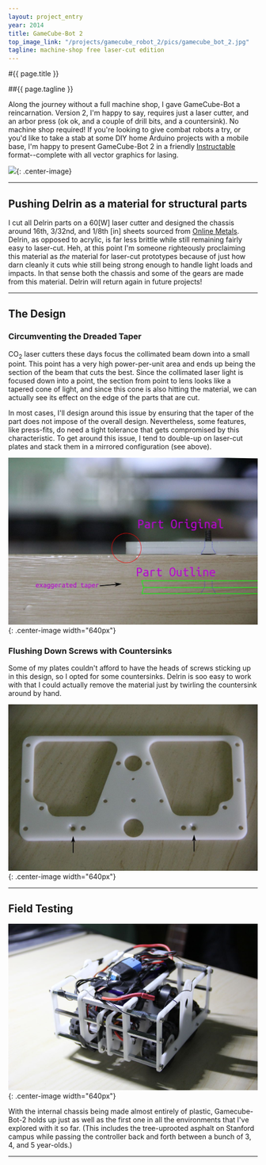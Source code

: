 ```yaml
---
layout: project_entry
year: 2014
title: GameCube-Bot 2
top_image_link: "/projects/gamecube_robot_2/pics/gamecube_bot_2.jpg"
tagline: machine-shop free laser-cut edition
---
```


#{{ page.title }}

##{{ page.tagline }}

Along the journey without a full machine shop, I gave GameCube-Bot a reincarnation.
Version 2, I'm happy to say, requires just a laser cutter, and an arbor press (ok ok, and a couple of drill bits, and a countersink).
No machine shop required!
If you're looking to give combat robots a try, or you'd like to take a stab at some DIY home Arduino projects with a mobile base, I'm happy to present GameCube-Bot 2 in a friendly [Instructable](http://www.instructables.com/id/RC-Nintendo-GameCube-Robot/) format--complete with all vector graphics for lasing.

![]({{page.top_image_link}}){: .center-image}

***

## Pushing Delrin as a material for structural parts

I cut all Delrin parts on a 60[W] laser cutter and designed the chassis around 16th, 3/32nd, and 1/8th [in] sheets sourced from [Online Metals](http://www.onlinemetals.com/merchant.cfm?id=206&step=2&top_cat=181).
Delrin, as opposed to acrylic, is far less brittle while still remaining fairly easy to laser-cut.
Heh, at this point I'm someone righteously proclaiming this material as *the* material for laser-cut prototypes because of just how darn cleanly it cuts whie still being strong enough to handle light loads and impacts. In that sense both the chassis and some of the gears are made from this material.
Delrin will return again in future projects!

***

## The Design

### Circumventing the Dreaded Taper

CO<sub>2</sub> laser cutters these days focus the collimated beam down into a small point.
This point has a very high power-per-unit area and ends up being the section of the beam that cuts the best.
Since the collimated laser light is focused down into a point, the section from point to lens looks like a tapered cone of light, and since this cone is also hitting the material, we can actually see its effect on the edge of the parts that are cut.

In most cases, I'll design around this issue by ensuring that the taper of the part does not impose of the overall design.
Nevertheless, some features, like press-fits, do need a tight tolerance that gets compromised by this characteristic.
To get around this issue, I tend to double-up on laser-cut plates and stack them in a mirrored configuration (see above).


![](/projects/gamecube_robot_2/pics/taper_compensation.jpg){: .center-image width="640px"}

### Flushing Down Screws with Countersinks

Some of my plates couldn't afford to have the heads of screws sticking up in this design, so I opted for some countersinks.
Delrin is soo easy to work with that I could actually remove the material just by twirling the countersink around by hand.

![](/projects/gamecube_robot_2/pics/countersinks.jpg){: .center-image width="640px"}

***

## Field Testing

![](/projects/gamecube_robot_2/pics/fully_assembled_gamecube_bot_2.jpg){: .center-image width="640px"}

With the internal chassis being made almost entirely of plastic, Gamecube-Bot-2 holds up just as well as the first one in all the environments that I've explored with it so far. (This includes the tree-uprooted asphalt on Stanford campus while passing the controller back and forth between a bunch of 3, 4, and 5 year-olds.)

***
